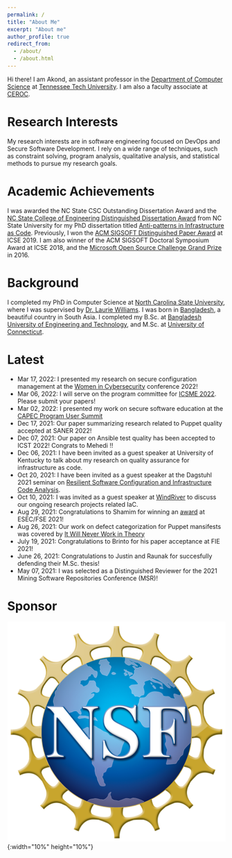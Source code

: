 ```yaml
---
permalink: /
title: "About Me"
excerpt: "About me"
author_profile: true
redirect_from: 
  - /about/
  - /about.html
---
```


Hi there! I am Akond, an assistant professor in the [Department of Computer Science](https://www.tntech.edu/engineering/programs/csc/index.php) at [Tennessee Tech University](https://www.tntech.edu/). I am also a faculty associate at [CEROC](https://www.tntech.edu/ceroc/). 

Research Interests 
======
My research interests are in software engineering focused on DevOps and Secure Software Development. I rely on a wide range of techniques, such as constraint solving, program analysis, qualitative analysis, and statistical methods to pursue my research goals. 


Academic Achievements
======
I was awarded the NC State CSC Outstanding Dissertation Award and the
[NC State College of Engineering Distinguished Dissertation Award](https://tinyurl.com/akond-coe)
from NC State University for my PhD dissertation titled [Anti-patterns in Infrastructure as Code](https://repository.lib.ncsu.edu/handle/1840.20/36715).
Previously, I won the [ACM SIGSOFT Distinguished Paper Award](https://2019.icse-conferences.org/info/awards) at ICSE 2019.
I am also winner of the ACM SIGSOFT Doctoral Symposium Award at ICSE 2018, and the [Microsoft Open Source Challenge Grand Prize](https://www.microsoft.com/en-us/research/blog/opening-the-door-to-innovation-winners-of-the-first-microsoft-open-source-challenge-announced/) in 2016. 


Background
======
I completed my PhD in Computer Science at [North Carolina State University](https://www.csc.ncsu.edu/), where I was supervised by [Dr. Laurie Williams](https://collaboration.csc.ncsu.edu/laurie/). I was born in [Bangladesh](https://en.wikipedia.org/wiki/Bangladesh), a beautiful country in South Asia. I completed my B.Sc. at [Bangladesh University of Engineering and Technology](https://www.buet.ac.bd/), and M.Sc. at [University of Connecticut](https://uconn.edu/). 


Latest 
======
- Mar 17, 2022: I presented my research on secure configuration management at the [Women in Cybersecurity](https://www.wicys.org/events/wicys-2022/conference-schedule/) conference 2022! 
- Mar 06, 2022: I will serve on the program committee for [ICSME 2022](https://cyprusconferences.org/icsme2022/call-for-research-track/). Please submit your papers!    
- Mar 02, 2022: I presented my work on secure software education at the [CAPEC Program User Summit](https://capec.mitre.org/news/index.html)
- Dec 17, 2021: Our paper summarizing research related to Puppet quality accepted at SANER 2022!    
- Dec 07, 2021: Our paper on Ansible test quality has been accepted to ICST 2022! Congrats to Mehedi !!   
- Dec 06, 2021: I have been invited as a guest speaker at University of Kentucky to talk about my research on quality assurance for infrastructure as code.   
- Oct 20, 2021: I have been invited as a guest speaker at the Dagstuhl 2021 seminar on [Resilient Software Configuration and Infrastructure Code Analysis](https://www.dagstuhl.de/program/calendar/partlist/?semnr=21482&SUOG).  
- Oct 10, 2021: I was invited as a guest speaker at [WindRiver](https://www.windriver.com/) to discuss our ongoing research projects related IaC.  
- Aug 29, 2021: Congratulations to Shamim for winning an [award](https://twitter.com/Sharma__Tushar/status/1431224348426129416) at ESEC/FSE 2021! 
- Aug 26, 2021: Our work on defect categorization for Puppet mansifests was covered by [It Will Never Work in Theory](https://neverworkintheory.org/2021/08/26/defect-taxonomy-for-infrastructure-as-code.html) 
- July 19, 2021: Congratulations to Brinto for his paper acceptance at FIE 2021! 
- June 26, 2021: Congratulations to Justin and Raunak for succesfully defending their M.Sc. thesis! 
- May 07, 2021: I was selected as a Distinguished Reviewer for the 2021 Mining Software Repositories Conference (MSR)!     



Sponsor 
======
![NSF](files/nsf.png){:width="10%" height="10%"} 